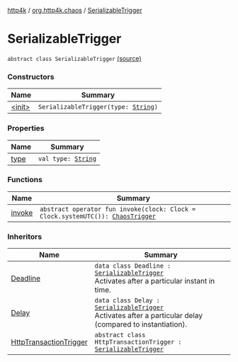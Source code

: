 [http4k](../../index.md) / [org.http4k.chaos](../index.md) / [SerializableTrigger](./index.md)

# SerializableTrigger

`abstract class SerializableTrigger` [(source)](https://github.com/http4k/http4k/blob/master/http4k-testing-chaos/src/main/kotlin/org/http4k/chaos/ChaosTriggers.kt#L41)

### Constructors

| Name | Summary |
|---|---|
| [&lt;init&gt;](-init-.md) | `SerializableTrigger(type: `[`String`](https://kotlinlang.org/api/latest/jvm/stdlib/kotlin/-string/index.html)`)` |

### Properties

| Name | Summary |
|---|---|
| [type](type.md) | `val type: `[`String`](https://kotlinlang.org/api/latest/jvm/stdlib/kotlin/-string/index.html) |

### Functions

| Name | Summary |
|---|---|
| [invoke](invoke.md) | `abstract operator fun invoke(clock: Clock = Clock.systemUTC()): `[`ChaosTrigger`](../-chaos-trigger.md) |

### Inheritors

| Name | Summary |
|---|---|
| [Deadline](../-chaos-triggers/-deadline/index.md) | `data class Deadline : `[`SerializableTrigger`](./index.md)<br>Activates after a particular instant in time. |
| [Delay](../-chaos-triggers/-delay/index.md) | `data class Delay : `[`SerializableTrigger`](./index.md)<br>Activates after a particular delay (compared to instantiation). |
| [HttpTransactionTrigger](../-chaos-triggers/-http-transaction-trigger/index.md) | `abstract class HttpTransactionTrigger : `[`SerializableTrigger`](./index.md) |
